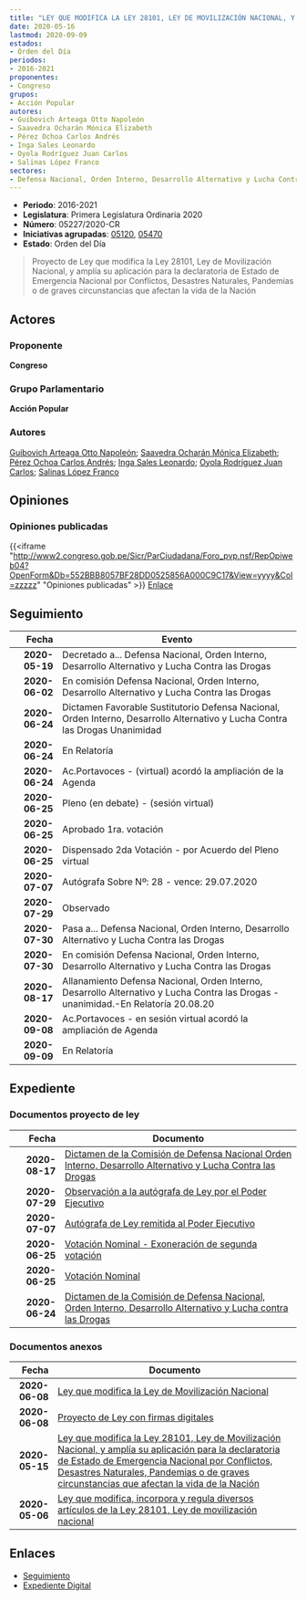 ```yaml
---
title: "LEY QUE MODIFICA LA LEY 28101, LEY DE MOVILIZACIÓN NACIONAL, Y AMPLÍA SU APLICACIÓN PARA LA DECLARATORIA DE ESTADO DE EMERGENCIA NACIONAL POR CONFLICTOS, DESASTRES NATURALES, PANDEMIAS O DE GRAVES CIRCUNSTANCIAS QUE AFECTAN LA VIDA DE LA NACIÓN"
date: 2020-05-16
lastmod: 2020-09-09
estados:
- Orden del Día
periodos:
- 2016-2021
proponentes:
- Congreso
grupos:
- Acción Popular
autores:
- Guibovich Arteaga Otto Napoleón
- Saavedra Ocharán Mónica Elizabeth
- Pérez Ochoa Carlos Andrés
- Inga Sales Leonardo
- Oyola Rodríguez Juan Carlos
- Salinas López Franco
sectores:
- Defensa Nacional, Orden Interno, Desarrollo Alternativo y Lucha Contra las Drogas
---
```

- **Periodo**: 2016-2021
- **Legislatura**: Primera Legislatura Ordinaria 2020
- **Número**: 05227/2020-CR
- **Iniciativas agrupadas**: [05120](../../05100/05120), [05470](../../05400/05470)
- **Estado**: Orden del Día

> Proyecto de Ley que modifica la Ley 28101, Ley de Movilización Nacional, y amplía su aplicación para la declaratoria de Estado de Emergencia Nacional por Conflictos, Desastres Naturales, Pandemias o de graves circunstancias que afectan la vida de la Nación


## Actores

### Proponente

**Congreso**

### Grupo Parlamentario

**Acción Popular**

### Autores

[Guibovich Arteaga Otto Napoleón](mailto:mailto:oguibovich@congreso.gob.pe); [Saavedra Ocharán Mónica Elizabeth](mailto:mailto:msaavedra@congreso.gob.pe); [Pérez Ochoa Carlos Andrés](mailto:mailto:cperezo@congreso.gob.pe); [Inga Sales Leonardo](mailto:mailto:lingas@congreso.gob.pe); [Oyola Rodríguez Juan Carlos](mailto:mailto:joyola@congreso.gob.pe); [Salinas López Franco](mailto:mailto:fsalinas@congreso.gob.pe)

## Opiniones

### Opiniones publicadas

{{<iframe "http://www2.congreso.gob.pe/Sicr/ParCiudadana/Foro_pvp.nsf/RepOpiweb04?OpenForm&Db=552BBB8057BF28DD0525856A000C9C17&View=yyyy&Col=zzzzz" "Opiniones publicadas" >}}
[Enlace](http://www2.congreso.gob.pe/Sicr/ParCiudadana/Foro_pvp.nsf/RepOpiweb04?OpenForm&Db=552BBB8057BF28DD0525856A000C9C17&View=yyyy&Col=zzzzz)


## Seguimiento

| Fecha | Evento |
|------:|--------|
| **2020-05-19** | Decretado a... Defensa Nacional, Orden Interno, Desarrollo Alternativo y Lucha Contra las Drogas |
| **2020-06-02** | En comisión Defensa Nacional, Orden Interno, Desarrollo Alternativo y Lucha Contra las Drogas |
| **2020-06-24** | Dictamen Favorable Sustitutorio Defensa Nacional, Orden Interno, Desarrollo Alternativo y Lucha Contra las Drogas Unanimidad |
| **2020-06-24** | En Relatoría |
| **2020-06-24** | Ac.Portavoces - (virtual) acordó la ampliación de la Agenda |
| **2020-06-25** | Pleno (en debate) - (sesión virtual) |
| **2020-06-25** | Aprobado 1ra. votación |
| **2020-06-25** | Dispensado 2da Votación - por Acuerdo del Pleno virtual |
| **2020-07-07** | Autógrafa Sobre Nº: 28 - vence: 29.07.2020 |
| **2020-07-29** | Observado |
| **2020-07-30** | Pasa a... Defensa Nacional, Orden Interno, Desarrollo Alternativo y Lucha Contra las Drogas |
| **2020-07-30** | En comisión Defensa Nacional, Orden Interno, Desarrollo Alternativo y Lucha Contra las Drogas |
| **2020-08-17** | Allanamiento Defensa Nacional, Orden Interno, Desarrollo Alternativo y Lucha Contra las Drogas - unanimidad.-En Relatoría 20.08.20 |
| **2020-09-08** | Ac.Portavoces - en sesión virtual acordó la ampliación de Agenda |
| **2020-09-09** | En Relatoría |

## Expediente

### Documentos proyecto de ley

| Fecha | Documento |
|------:|-----------|
| **2020-08-17** | [Dictamen de la Comisión de Defensa Nacional Orden Interno, Desarrollo Alternativo y Lucha Contra las Drogas](http://www.leyes.congreso.gob.pe/Documentos/2016_2021/Dictamenes/Proyectos_de_Ley/05120DC06MAY-20200817.pdf) |
| **2020-07-29** | [Observación a la autógrafa de Ley por el Poder Ejecutivo](http://www.leyes.congreso.gob.pe/Documentos/2016_2021/Observacion_a_la_Autografa/OBAU05120-20200729.pdf) |
| **2020-07-07** | [Autógrafa de Ley remitida al Poder Ejecutivo](http://www.leyes.congreso.gob.pe/Documentos/2016_2021/Autografas/Ley_y_de_Resolucion_Legislativa/AU05120-20200707.pdf) |
| **2020-06-25** | [Votación Nominal - Exoneración de segunda votación](http://www.leyes.congreso.gob.pe/Documentos/2016_2021/Asistencia_y_Votacion/Proyectos_de_Ley/Votacion_Nominal/VNESV05120-20200625.pdf) |
| **2020-06-25** | [Votación Nominal](http://www.leyes.congreso.gob.pe/Documentos/2016_2021/Asistencia_y_Votacion/Proyectos_de_Ley/Votacion_Nominal/VN05120-20200625.pdf) |
| **2020-06-24** | [Dictamen de la Comisión de Defensa Nacional, Orden Interno, Desarrollo Alternativo y Lucha contra las Drogas](http://www.leyes.congreso.gob.pe/Documentos/2016_2021/Dictamenes/Proyectos_de_Ley/05120DC07MAY-20200624..pdf) |

### Documentos anexos

| Fecha | Documento |
|------:|-----------|
| **2020-06-08** | [Ley que modifica la Ley de Movilización Nacional](http://www.leyes.congreso.gob.pe/Documentos/2016_2021/Proyectos_de_Ley_y_de_Resoluciones_Legislativas/PL05470-20200609.pdf) |
| **2020-06-08** | [Proyecto de Ley con firmas digitales](http://www.leyes.congreso.gob.pe/Documentos/2016_2021/Proyectos_de_Ley_y_de_Resoluciones_Legislativas/Proyectos_Firmas_digitales/PL05470.pdf) |
| **2020-05-15** | [Ley que modifica la Ley 28101, Ley de Movilización Nacional, y amplía su aplicación para la declaratoria de Estado de Emergencia Nacional por Conflictos, Desastres Naturales, Pandemias o de graves circunstancias que afectan la vida de la Nación](http://www.leyes.congreso.gob.pe/Documentos/2016_2021/Proyectos_de_Ley_y_de_Resoluciones_Legislativas/PL05227-20200515.pdf) |
| **2020-05-06** | [Ley que modifica, incorpora y regula diversos artículos de la Ley 28101, Ley de movilización nacional](http://www.leyes.congreso.gob.pe/Documentos/2016_2021/Proyectos_de_Ley_y_de_Resoluciones_Legislativas/PL05120_20200506.pdf) |

## Enlaces

- [Seguimiento](http://www2.congreso.gob.pe/Sicr/TraDocEstProc/CLProLey2016.nsf/f7fff46988ca05b1052578e100829cc7/5372786ded36192a0525856a0061d336?OpenDocument)
- [Expediente Digital](http://www2.congreso.gob.pe/Sicr/TraDocEstProc/CLProLey2016.nsf/f7fff46988ca05b1052578e100829cc7/5372786ded36192a0525856a0061d336?OpenDocument&Click=05257FB7005EB655.eb71d0cf91d8294e05256cdf006b5706/$Body/0.1C6C)

